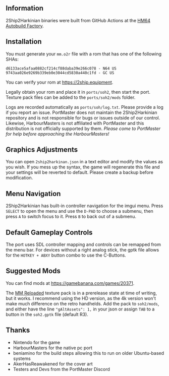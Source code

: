 ## Information
2Ship2Harkinian binaries were built from GitHub Actions at the [HM64 Autobuild Factory](https://github.com/JeodC/hm64-builder).

## Installation
You must generate your `mm.o2r` file with a rom that has one of the following SHAs:

```
d6133ace5afaa0882cf214cf88daba39e266c078 - N64 US
9743aa026e9269b339eb0e3044cd5830a440c1fd - GC US
```

You can verify your rom at https://2ship.equipment.

Legally obtain your rom and place it in `ports/soh2`, then start the port. Texture pack files can be added to the `ports/soh2/mods` folder.

Logs are recorded automatically as `ports/soh/log.txt`. Please provide a log if you report an issue. PortMaster does not maintain the 2Ship2Harkinian repository and is not responsible for bugs or issues outside of our control. Likewise, HarbourMasters is not affiliated with PortMaster and this distribution is not officially supported by them. *Please come to PortMaster for help before approaching the HarbourMasters!*

## Graphics Adjustments
You can open `2ship2harkinan.json` in a text editor and modify the values as you wish. If you mess up the syntax, the game will regenerate this file and your settings will be reverted to default. Please create a backup before modification.

## Menu Navigation
2Ship2Harkinian has built-in controller navigation for the imgui menu. Press `SELECT` to open the menu and use the `D-PAD` to choose a submenu, then press `A` to switch focus to it. Press `B` to back out of a submenu.

## Default Gameplay Controls
The port uses SDL controller mapping and controls can be remapped from the menu bar. For devices without a right analog stick, the gptk file allows for the `HOTKEY + ABXY` button combo to use the C-Buttons.

## Suggested Mods
You can find mods at https://gamebanana.com/games/20371.

The [MM Reloaded](https://github.com/GhostlyDark/MM-Reloaded-2S2H) texture pack is in a prerelease state at time of writing, but it works. I recommend using the HD version, as the 4k version won't make much difference on the retro handhelds. Add the pack to `soh2/mods`, and either have the line `"gAltAssets": 1,` in your json or assign `TAB` to a button in the `soh2.gptk` file (default R3).

## Thanks
- Nintendo for the game  
- HarbourMasters for the native pc port  
- beniamino for the build steps allowing this to run on older Ubuntu-based systems  
- AkerHasReawakened for the cover art  
- Testers and Devs from the PortMaster Discord  





